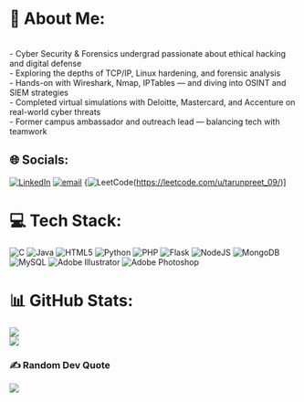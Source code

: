 # 💫 About Me:
<br>- Cyber Security & Forensics undergrad passionate about ethical hacking and digital defense<br>- Exploring the depths of TCP/IP, Linux hardening, and forensic analysis<br>- Hands-on with Wireshark, Nmap, IPTables — and diving into OSINT and SIEM strategies<br>- Completed virtual simulations with Deloitte, Mastercard, and Accenture on real-world cyber threats<br>- Former campus ambassador and outreach lead — balancing tech with teamwork<br>

## 🌐 Socials:
[![LinkedIn](https://img.shields.io/badge/LinkedIn-%230077B5.svg?logo=linkedin&logoColor=white)](https://linkedin.com/in/tarunpreet--kaur) [![email](https://img.shields.io/badge/Email-D14836?logo=gmail&logoColor=white)](mailto:tarunpreet2809@gmail.com) {![LeetCode](https://imgs.search.brave.com/pqRJx5p8NpQN_fM5OFlQ4HQFJ1Dv_MRn4SwqPEpoDIE/rs:fit:860:0:0:0/g:ce/aHR0cHM6Ly9pY29u/bG9nb3ZlY3Rvci5j/b20vdXBsb2Fkcy9p/bWFnZXMvMjAyNS8w/Ni9sZy02ODU2NjBi/Yzk2MmY3LUxlZXRD/b2RlLndlYnA)(https://leetcode.com/u/tarunpreet_09/)]

# 💻 Tech Stack:
![C](https://img.shields.io/badge/c-%2300599C.svg?style=plastic&logo=c&logoColor=white) ![Java](https://img.shields.io/badge/java-%23ED8B00.svg?style=plastic&logo=openjdk&logoColor=white) ![HTML5](https://img.shields.io/badge/html5-%23E34F26.svg?style=plastic&logo=html5&logoColor=white) ![Python](https://img.shields.io/badge/python-3670A0?style=plastic&logo=python&logoColor=ffdd54) ![PHP](https://img.shields.io/badge/php-%23777BB4.svg?style=plastic&logo=php&logoColor=white) ![Flask](https://img.shields.io/badge/flask-%23000.svg?style=plastic&logo=flask&logoColor=white) ![NodeJS](https://img.shields.io/badge/node.js-6DA55F?style=plastic&logo=node.js&logoColor=white) ![MongoDB](https://img.shields.io/badge/MongoDB-%234ea94b.svg?style=plastic&logo=mongodb&logoColor=white) ![MySQL](https://img.shields.io/badge/mysql-4479A1.svg?style=plastic&logo=mysql&logoColor=white) ![Adobe Illustrator](https://img.shields.io/badge/adobe%20illustrator-%23FF9A00.svg?style=plastic&logo=adobe%20illustrator&logoColor=white) ![Adobe Photoshop](https://img.shields.io/badge/adobe%20photoshop-%2331A8FF.svg?style=plastic&logo=adobe%20photoshop&logoColor=white)
# 📊 GitHub Stats:
![](https://github-readme-stats.vercel.app/api?username=tarunpreetk009&theme=dark&hide_border=true&include_all_commits=true&count_private=false)<br/>
![](https://github-readme-stats.vercel.app/api/top-langs/?username=tarunpreetk009&theme=dark&hide_border=true&include_all_commits=true&count_private=false&layout=compact)

### ✍️ Random Dev Quote
![](https://quotes-github-readme.vercel.app/api?type=vetical&theme=radical)


